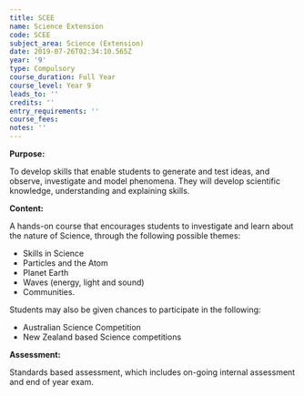 ```yaml
---
title: SCEE
name: Science Extension
code: SCEE
subject_area: Science (Extension)
date: 2019-07-26T02:34:10.565Z
year: '9'
type: Compulsory
course_duration: Full Year
course_level: Year 9
leads_to: ''
credits: ''
entry_requirements: ''
course_fees: 
notes: ''
---
```

**Purpose:**

To develop skills that enable students to generate and test ideas, and observe, investigate and model phenomena. They will develop scientific knowledge, understanding and explaining skills.

**Content:**

A hands-on course that encourages students to investigate and learn about the nature of Science, through the following possible themes:

* Skills in Science
* Particles and the Atom
* Planet Earth
* Waves (energy, light and sound)
* Communities.

Students may also be given chances to participate in the following:

* Australian Science Competition
* New Zealand based Science competitions

**Assessment:**

Standards based assessment, which includes on-going internal assessment and end of year exam.
